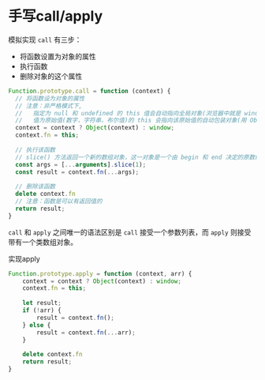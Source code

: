 # 手写call/apply

模拟实现 `call` 有三步：

- 将函数设置为对象的属性
- 执行函数
- 删除对象的这个属性

```javascript
Function.prototype.call = function (context) {
  // 将函数设为对象的属性
  // 注意：非严格模式下, 
  //   指定为 null 和 undefined 的 this 值会自动指向全局对象(浏览器中就是 window 对象)
  //   值为原始值(数字，字符串，布尔值)的 this 会指向该原始值的自动包装对象(用 Object() 转换）
  context = context ? Object(context) : window; 
  context.fn = this;
    
  // 执行该函数
  // slice() 方法返回一个新的数组对象，这一对象是一个由 begin 和 end 决定的原数组的浅拷贝
  const args = [...arguments].slice(1);
  const result = context.fn(...args);
    
  // 删除该函数
  delete context.fn
  // 注意：函数是可以有返回值的
  return result;
}
```

`call` 和 `apply` 之间唯一的语法区别是 `call` 接受一个参数列表，而 `apply` 则接受带有一个类数组对象。

实现apply

```javascript
Function.prototype.apply = function (context, arr) {
    context = context ? Object(context) : window; 
    context.fn = this;
  
    let result;
    if (!arr) {
        result = context.fn();
    } else {
        result = context.fn(...arr);
    }
      
    delete context.fn
    return result;
}
```
